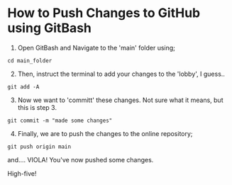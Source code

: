 # How to Push Changes to GitHub using GitBash

1.  Open GitBash and Navigate to the 'main' folder using;

```shell
cd main_folder
```

2.  Then, instruct the terminal to add your changes to the 'lobby', I guess..

```shell
git add -A
```

3.  Now we want to 'committ' these changes. Not sure what it means, but this is step 3.

```shell
git commit -m "made some changes"
```

4.  Finally, we are to push the changes to the online repository;

```shell
git push origin main
```

and.... VIOLA! You've now pushed some changes.

High-five!